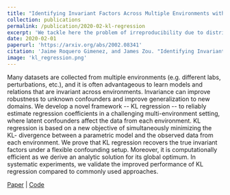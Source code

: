 ```yaml
---
title: "Identifying Invariant Factors Across Multiple Environments with KL Regression"
collection: publications
permalink: /publication/2020-02-kl-regression
excerpt: 'We tackle here the problem of irreproducibility due to distribution shift. We develop a new approach to regression where datasets from different sources become data points in a regression where parametrization is done for distribution shifts. This allows us to estimate the causal invariant parameters shared across all distributions.'
date: 2020-02-01
paperurl: 'https://arxiv.org/abs/2002.08341'
citation: 'Jaime Roquero Gimenez, and James Zou. "Identifying Invariant Factors Across Multiple Environments with KL Regression." ArXiv pre-print.'
image: 'kl_regression.png'
---
```


Many datasets are collected from multiple environments (e.g. different labs, perturbations, etc.), and it is often advantageous to learn models and relations that are invariant across environments. Invariance can improve robustness to unknown confounders and improve generalization to new domains. We develop a novel framework -- KL regression -- to reliably estimate regression coefficients in a challenging multi-environment setting, where latent confounders affect the data from each environment. KL regression is based on a new objective of simultaneously minimizing the KL- divergence between a parametric model and the observed data from each environment. We prove that KL regression recovers the true invariant factors under a flexible confounding setup. Moreover, it is computationally efficient as we derive an analytic solution for its global optimum. In systematic experiments, we validate the improved performance of KL regression compared to commonly used approaches.

[Paper](https://arxiv.org/abs/2002.08341) \| [Code](https://github.com/jroquerogimenez/Code_DGM)


